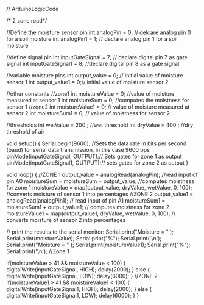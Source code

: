 // ArduinoLogicCode

/* 2 zone read*/

//Define the moisture sensor pin
int analogPin = 0;  // delcare analog pin 0 for a soil moisture
int analogPin1 = 1; // declare analog pin 1 for a soil moisture

//define signal pin
int inputGateSignal = 7; // declare digital pin 7 as gate signal
int inputGateSignal1 = 8; //declare digital pin 8 as a gate signal

//variable moisture pins
int output_value = 0; //  initial value of moisture sensor 1
int output_value1 = 0;// initial value of moisture sensor 2

//other constants
//zone1
int moistureValue = 0;  //value of moisture measured at sensor 1
int moistureSum = 0; //computes the moistness for sensor 1
//zone2
int moistureValue1 = 0; // value of moisture measured at sensor 2
int moistureSum1 = 0; // value of moistness for sensor 2

//thresholds
int wetValue = 200 ; //wet threshold
int dryValue = 400 ; //dry threshold of air

void setup() {
  Serial.begin(9600); //Sets the data rate in bits per second (baud) for serial data transmission, in this case 9600 bps
  pinMode(inputGateSignal, OUTPUT);// Sets gates for zone 1 as output
  pinMode(inputGateSignal1, OUTPUT);// sets gates for zone 2 as output
}

void loop() {
 //ZONE 1
  output_value = analogRead(analogPin); //read input of pin A0
  moistureSum = moistureSum + output_value; //computes moistness for zone 1
  moistureValue = map(output_value, dryValue, wetValue, 0, 100); //converts moisture of sensor 1 into percentages
//ZONE 2
  output_value1 = analogRead(analogPin1); // read input of pin A1 
  moistureSum1 = moistureSum1 + output_value1; // computes moistness for zone 2
  moistureValue1 = map(output_value1, dryValue, wetValue, 0, 100); // converts moisture of sensor 2 into percentages
  
 // print the results to the serial monitor:
 Serial.print("Moisture = " );
 Serial.print(moistureValue);
 Serial.print("%");
 Serial.print('\n');
 Serial.print("Moisture = " );
 Serial.print(moistureValue1);
 Serial.print("%");
 Serial.print('\n');
 //Zone 1
 
 if(moistureValue > 41 && moistureValue < 100) {
  digitalWrite(inputGateSignal, HIGH);
  delay(2000);
  }  else {
    digitalWrite(inputGateSignal, LOW);
    delay(6000);
  }
//ZONE 2
if(moistureValue1 > 41 && moistureValue1 < 100) {
  digitalWrite(inputGateSignal1, HIGH);
  delay(2000);
  }  else {
    digitalWrite(inputGateSignal1, LOW);
    delay(6000);
  }
 }
  

